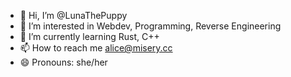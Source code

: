 - 👋 Hi, I’m @LunaThePuppy
- 👀 I’m interested in Webdev, Programming, Reverse Engineering
- 🌱 I’m currently learning Rust, C++
- 📫 How to reach me alice@misery.cc
- 😄 Pronouns: she/her

<!---
LunaThePuppy/LunaThePuppy is a ✨ special ✨ repository because its `README.md` (this file) appears on your GitHub profile.
You can click the Preview link to take a look at your changes.
--->
